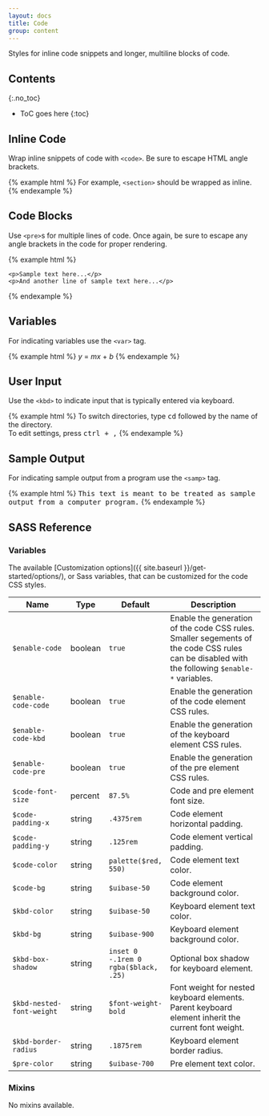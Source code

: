 ```yaml
---
layout: docs
title: Code
group: content
---
```


Styles for inline code snippets and longer, multiline blocks of code.

## Contents
{:.no_toc}

* ToC goes here
{:toc}

## Inline Code

Wrap inline snippets of code with `<code>`. Be sure to escape HTML angle brackets.

{% example html %}
For example, <code>&lt;section&gt;</code> should be wrapped as inline.
{% endexample %}

## Code Blocks

Use `<pre>`s for multiple lines of code. Once again, be sure to escape any angle brackets in the code for proper rendering.

{% example html %}
<pre><code>&lt;p&gt;Sample text here...&lt;/p&gt;
&lt;p&gt;And another line of sample text here...&lt;/p&gt;
</code></pre>
{% endexample %}

## Variables

For indicating variables use the `<var>` tag.

{% example html %}
<var>y</var> = <var>m</var><var>x</var> + <var>b</var>
{% endexample %}

## User Input

Use the `<kbd>` to indicate input that is typically entered via keyboard.

{% example html %}
To switch directories, type <kbd>cd</kbd> followed by the name of the directory.<br>
To edit settings, press <kbd><kbd>ctrl</kbd> + <kbd>,</kbd></kbd>
{% endexample %}

## Sample Output

For indicating sample output from a program use the `<samp>` tag.

{% example html %}
<samp>This text is meant to be treated as sample output from a computer program.</samp>
{% endexample %}

## SASS Reference

### Variables

The available [Customization options]({{ site.baseurl }}/get-started/options/), or Sass variables, that can be customized for the code CSS styles.

<div class="table-scroll">
    <table class="table table-bordered table-striped">
        <thead>
            <tr>
                <th style="width: 100px;">Name</th>
                <th style="width: 50px;">Type</th>
                <th style="width: 50px;">Default</th>
                <th>Description</th>
            </tr>
        </thead>
        <tbody>
            <tr>
                <td><code>$enable-code</code></td>
                <td>boolean</td>
                <td><code>true</code></td>
                <td>
                    Enable the generation of the code CSS rules.
                    Smaller segements of the code CSS rules can be disabled with the following <code>$enable-*</code> variables.
                </td>
            </tr>
            <tr>
                <td><code>$enable-code-code</code></td>
                <td>boolean</td>
                <td><code>true</code></td>
                <td>
                    Enable the generation of the code element CSS rules.
                </td>
            </tr>
            <tr>
                <td><code>$enable-code-kbd</code></td>
                <td>boolean</td>
                <td><code>true</code></td>
                <td>
                    Enable the generation of the keyboard element CSS rules.
                </td>
            </tr>
            <tr>
                <td><code>$enable-code-pre</code></td>
                <td>boolean</td>
                <td><code>true</code></td>
                <td>
                    Enable the generation of the pre element CSS rules.
                </td>
            </tr>
            <tr>
                <td><code>$code-font-size</code></td>
                <td>percent</td>
                <td><code>87.5%</code></td>
                <td>
                    Code and pre element font size.
                </td>
            </tr>
            <tr>
                <td><code>$code-padding-x</code></td>
                <td>string</td>
                <td><code>.4375rem</code></td>
                <td>
                    Code element horizontal padding.
                </td>
            </tr>
            <tr>
                <td><code>$code-padding-y</code></td>
                <td>string</td>
                <td><code>.125rem</code></td>
                <td>
                    Code element vertical padding.
                </td>
            </tr>
            <tr>
                <td><code>$code-color</code></td>
                <td>string</td>
                <td><code>palette($red, 550)</code></td>
                <td>
                    Code element text color.
                </td>
            </tr>
            <tr>
                <td><code>$code-bg</code></td>
                <td>string</td>
                <td><code>$uibase-50</code></td>
                <td>
                    Code element background color.
                </td>
            </tr>
            <tr>
                <td><code>$kbd-color</code></td>
                <td>string</td>
                <td><code>$uibase-50</code></td>
                <td>
                    Keyboard element text color.
                </td>
            </tr>
            <tr>
                <td><code>$kbd-bg</code></td>
                <td>string</td>
                <td><code>$uibase-900</code></td>
                <td>
                    Keyboard element background color.
                </td>
            </tr>
            <tr>
                <td><code>$kbd-box-shadow</code></td>
                <td>string</td>
                <td><code>inset 0 -.1rem 0 rgba($black, .25)</code></td>
                <td>
                    Optional box shadow for keyboard element.
                </td>
            </tr>
            <tr>
                <td><code>$kbd-nested-font-weight</code></td>
                <td>string</td>
                <td><code>$font-weight-bold</code></td>
                <td>
                    Font weight for nested keyboard elements.  Parent keyboard element inherit the current font weight.
                </td>
            </tr>
            <tr>
                <td><code>$kbd-border-radius</code></td>
                <td>string</td>
                <td><code>.1875rem</code></td>
                <td>
                    Keyboard element border radius.
                </td>
            </tr>
            <tr>
                <td><code>$pre-color</code></td>
                <td>string</td>
                <td><code>$uibase-700</code></td>
                <td>
                    Pre element text color.
                </td>
            </tr>
        </tbody>
    </table>
</div>

### Mixins

No mixins available.
